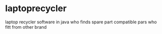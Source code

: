 # laptoprecycler
laptop recycler software in java who finds spare part compatible pars who fitt from other brand  
